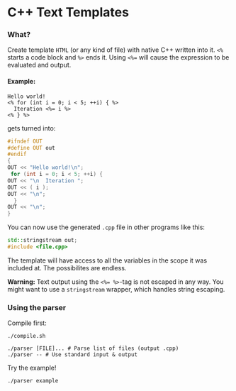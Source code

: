 # C++ Text Templates

### What?
Create template `HTML` (or any kind of file) with native C++ written into it.
`<%` starts a code block and `%>` ends it. Using `<%=` will cause the expression
to be evaluated and output.

#### Example:

```
Hello world!
<% for (int i = 0; i < 5; ++i) { %>
  Iteration <%= i %>
<% } %>
```

gets turned into:

```cpp
#ifndef OUT
#define OUT out
#endif
{
OUT << "Hello world!\n";
 for (int i = 0; i < 5; ++i) { 
OUT << "\n  Iteration ";
OUT << ( i );
OUT << "\n";
  } 
OUT << "\n";
}
```

You can now use the generated `.cpp` file in other programs like this:

```cpp
std::stringstream out;
#include <file.cpp>
```

The template will have access to all the variables in the scope it was
included at. The possibilites are endless.

**Warning:** Text output using the `<%= %>`-tag is not escaped in any way. You
might want to use a `stringstream` wrapper, which handles string escaping.

### Using the parser

Compile first:
```
./compile.sh
```

```
./parser [FILE]... # Parse list of files (output .cpp)
./parser -- # Use standard input & output
```

Try the example!
```
./parser example
```
